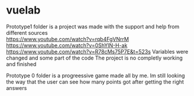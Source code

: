 # vuelab

Prototype1 folder is a project was made with the support and help from different sources  
   https://www.youtube.com/watch?v=rqb4FgVNrrM
   https://www.youtube.com/watch?v=0ShYlN-H-ak
   https://www.youtube.com/watch?v=R78cMs75P7E&t=523s
   Variables were changed and some part of the code
   The project is no completly working and finished
   
   Prototype 0 folder is a progreessive game made all by me. Im still looking the way that the user can see how many points got after getting the right answers
